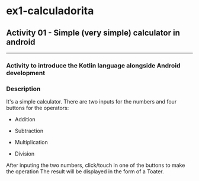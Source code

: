 # ex1-calculadorita

## Activity 01 - Simple (very simple) calculator in android
___
### Activity to introduce the Kotlin language alongside Android development
   
### Description
It's a simple calculator. There are two inputs for the numbers and four buttons for the operators:
* Addition   

* Subtraction   

* Multiplication   

* Division   


After inputing the two numbers, click/touch in one of the buttons to make the operation
The result will be displayed in the form of a Toater.
